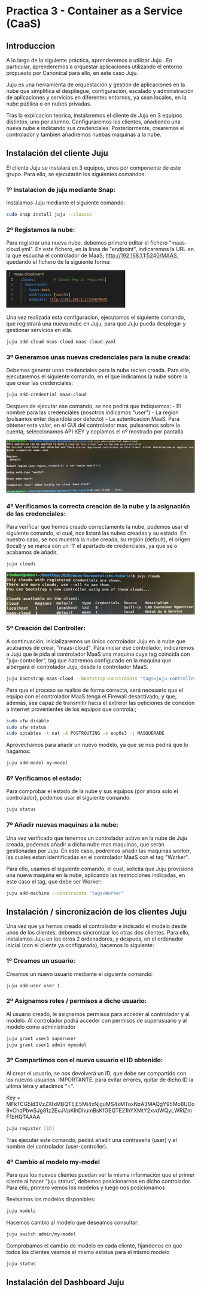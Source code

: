 # Practica 3 - Container as a Service (CaaS)


## Introduccion
A lo largo de la siguiente práctica, aprenderemos a utilizar Juju . En particular, aprenderemos a orquestar aplicaciones utilizando el entorno propuesto por Canonical para ello, en este caso Juju. 

Juju es una herramienta de orquestación y gestión de aplicaciones en la nube que simplifica el despliegue, configuración, escalado y administración de aplicaciones y servicios en diferentes entornos, ya sean locales, en la nube pública o en nubes privadas.

Tras la explicacion teorica, instalaremos el cliente de Juju en 3 equipos distintos, uno por alumno. Configuraremos los clientes, añadiendo una nueva nube e indicando sus credenciales. Posteriormente, crearemos el controlador y tambien añadiremos nuebas maquinas a la nube.


## Instalación del cliente Juju
El cliente Juju se instalará en 3 equipos, unos por componente de este grupo. Para ello, se ejecutarán los siguientes comandos:

### 1º Instalacion de juju mediante Snap:
Instalamos Juju mediante el siguiente comando:

```bash
sudo snap install juju --classic
```

### 2º Registamos la nube:
Para registrar una nueva nube. debemos primero editar el fichero "maas-cloud.yml". En este fichero, en la linea de "endpoint", indicaremos la URL en la 
que escucha el controlador de MaaS; http://192.168.1.1:5240/MAAS, quedando el fichero de la siguiente forma:

![Foto 1](imgs/1.jpg)


Una vez realizada esta configuracion, ejecutamos el siguiente comando, que registrará una nueva nube en Juju, para que Juju pueda desplegar y gestionar servicios en ella.

```bash
juju add-cloud maas-cloud maas-cloud.yaml
```

### 3º Generamos unas nuevas credenciales para la nube creada:
Debemos generar unas credenciales para la nube recien creada. Para ello, ejecutaremos el siguiente comando, en el que indicamos la nube sobre la que crear las credenciales:

```bash
juju add-credential maas-cloud
```

Despues de ejecutar ese comando, se nos pedirá que indiquemos:
    - El nombre para las credenciales (nosotros indicamos "user")
    - La region (pulsamos enter dejandola por defecto) 
    - La autenticacion MaaS. Para obtener este valor, en el GUI del controlador mas, pulsaremos sobre la cuenta, seleccionamos API KEY y copiamos el nº mostrado por pantalla.

![Foto 2](imgs/2.jpg)


### 4º Verificamos la correcta creación de la nube y la asignación de las credenciales:
Para verificar que hemos creado correctamente la nube, podemos usar el siguiente comando, el cual, nos listará las nubes creadas y su estado. En nuestro caso, se nos muestra la nube creada, su región (default), el origen (local) y se marca con un '1' el apartado de credenciales, ya que se o acabamos de añadir.

```bash
juju clouds
```

![Foto 2_2](imgs/2_2.jpg)


### 5º Creación del Controller:
A continuación, inicializaremos un único controlador Juju en la nube que acabamos de crear, "maas-cloud". Para iniciar ese controlador, indicaremos a Juju que le pida al controlador MaaS una maquina cuya tag coincida con "juju-controller", tag que habremos configurado en la maquina que albergará el controlador Juju, desde le controlador MaaS.


```bash
juju bootstrap maas-cloud --bootstrap-constraints "tags=juju-controller"
```

Para que el proceso se realice de forma correcta, será necesario que el equipo con el controlador MaaS tenga el Firewall desactivado, y que, además, sea capaz de transmitir hacia el extreior las peticiones de conexion a Internet provenientes de los equipos que controla:;

```bash
sudo ufw disable
sudo ufw status
sudo iptables -t nat -A POSTROUTING -o enp0s3 -j MASQUERADE
```

Aprovechamos para añadir un nuevo modelo, ya que se nos pedirá que lo hagamos:
```bash
juju add-model my-model
```


### 6º Verificamos el estado:
Para comprobar el estado de la nube y sus equipos (por ahora solo el controlador), podemos usar el siguiente comando:

```bash
juju status
```


### 7º Añadir nuevas maquinas a la nube:
Una vez verificado que tenemos un controlador activo en la nube de Juju creada, podemos añadir a dicha nube mas maquinas, que serán gestionadas por Juju. En este caso, podremos añadir las maquinas worker, las cuales estan identificadas en el controlador MaaS con el tag "Worker".

Para ello, usamos el siguiente comando, el cual, solicita que Juju provisione una nueva maquina en la nube, aplicando las restricciones indicadas, en este caso el tag, que debe ser Worker:

```bash
juju add-machine --constraints "tags=Worker"
```


## Instalación / sincronización de los clientes Juju
Una vez que ya hemos creado el controlador e indicado el modelo desde unos de los clientes, debemos sincronizar los otras dos clientes. Para ello, instalamos Juju en los otros 2 ordenadores, y despues, en el ordenador inicial (con el cliente ya ocnfigurado), hacemos lo siguiente:

### 1º Creamos un usuario:

Creamos un nuevo usuario mediante el siguiente comando:

```bash
juju add-user user 1
```

### 2º Asignamos roles / permisos a dicho usuario:
Al usuario creado, le asignamos permisos para acceder al controlador y al modelo. Al controlador podrá acceder con permisos de superusuario y al modelo como administrador

```bash
juju grant user1 superuser
juju grant user1 admin mymodel
```

### 3º Compartimos con el nuevo usuario el ID obtenido:
Al crear el usuario, se nos devolverá un ID, que debe ser compartido con los nuevos usuarios. IMPORTANTE: para evitar errores, quitar de dicho ID la ultima letra y añadimos "=".

Key = MFkTCG5ld3VzZXIxMBQTEjE5Mi4xNjguMS4xMToxNzA3MAQgY95Mo8UDo9vChdPbwSJg81z2EuJVpKlhDhumBsKfGEQTE21hYXMtY2xvdWQyLWRlZmF1bHQTAAAA

```bash
juju register [ID]
```

Tras ejecutar este comando, pedirá añadir una contraseña (user) y el nombre del controlador (user-controller).

### 4º Cambio al modelo my-model
Para que los nuevos clientes puedan ver la misma información que el primer cliente al hacer "juju status", debemos posicionarnos en dicho controlador. Para ello, primero vemos los modelos y luego nos posicionamos

Revisamos los modelos disponibles:
```bash
juju models
```


Hacemos cambio al modelo que deseamos consultar:
```bash
juju switch admin/my-model
```

Comprobamos el cambio de modelo en cada cliente, fijandonos en que todos los clientes veamos el mismo estatus para el mismo modelo
```bash
juju status
```


## Instalación del Dashboard Juju

